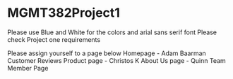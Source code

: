 # MGMT382Project1
Please use Blue and White for the colors and arial sans serif font
Please check Project one requirements

Please assign yourself to a page below
Homepage - Adam Baarman
Customer Reviews
Product page - Christos K
About Us page - Quinn
Team Member Page
